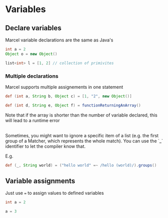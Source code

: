 # Variables

## Declare variables

Marcel variable declarations are the same as Java's

````groovy
int a = 2
Object o = new Object()

list<int> l = [1, 2] // collection of primivites
````

### Multiple declarations
Marcel supports multiple assignements in one statement

```groovy
def (int a, String b, Object c) = [1, "2", new Object()]

def (int d, String e, Object f) = functionReturningAnArray()
```

Note that if the array is shorter than the number of variable declared, this will lead to a runtime error

<br/>
Sometimes, you might want to ignore a specific item of a list (e.g. the first group of a Matcher, which represents the whole match).
You can use the `_` identifier to let the compiler know that.

E.g.

```groovy
def (_, String world) = ("hello world" =~ /hello (world)/).groups()
```

## Variable assignments

Just use `=` to assign values to defined variables

```java
int a = 2

a = 3
```